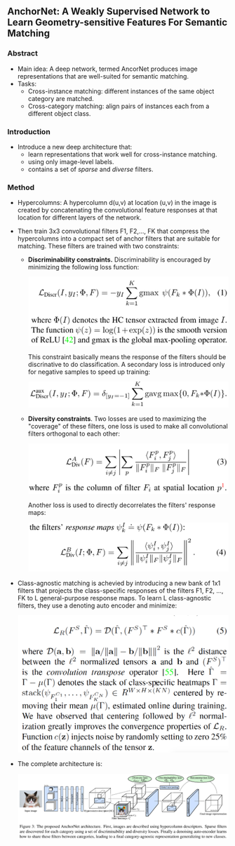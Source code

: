 ## AnchorNet: A Weakly Supervised Network to Learn Geometry-sensitive Features For Semantic Matching

### Abstract

- Main idea: A deep network, termed AncorNet produces image representations that are well-suited for semantic matching.
- Tasks:
  - Cross-instance matching: different instances of the same object category are matched.
  - Cross-category matching: align pairs of instances each from a different object class.

### Introduction

- Introduce a new deep architecture that:
  - learn representations that work well for cross-instance matching.
  - using only image-level labels.
  - contains a set of _sparse_ and _diverse_ filters.

### Method

- Hypercolumns: A hypercolumn d(u,v) at location (u,v) in the image is created by concatenating the convolutional feature responses at that location for different layers of the network.

- Then train 3x3 convolutional filters F1, F2,..., FK that compress the hypercolumns into a compact set of anchor filters that are suitable for matching. These filters are trained with two constraints:

  - **Discriminability constraints.** Discriminability is encouraged by minimizing the following loss function:

    ![](discriminate.png)

    This constraint basically means the response of the filters should be discrinative to do classification. A secondary loss is introduced only for negative samples to speed up training:

    ![](discriminate2.png)

  - **Diversity constraints**. Two losses are used to maximizing the "coverage" of these filters, one loss is used to make all convolutional filters orthogonal to each other:

    ![](diversity1.png)

    Another loss is used to directly decorrelates the filters' response maps:

    ![diversity2](diversity2.png)

- Class-agnostic matching is achevied by introducing a new bank of 1x1 filters that projects the class-specific responses of the filters F1, F2, ..., FK to L general-purpose response maps. To learn L class-agnostic filters, they use a denoting auto encoder and minimize:

  ![dae](dae.png)

- The complete architecture is:

  ![arch](arch.png)

